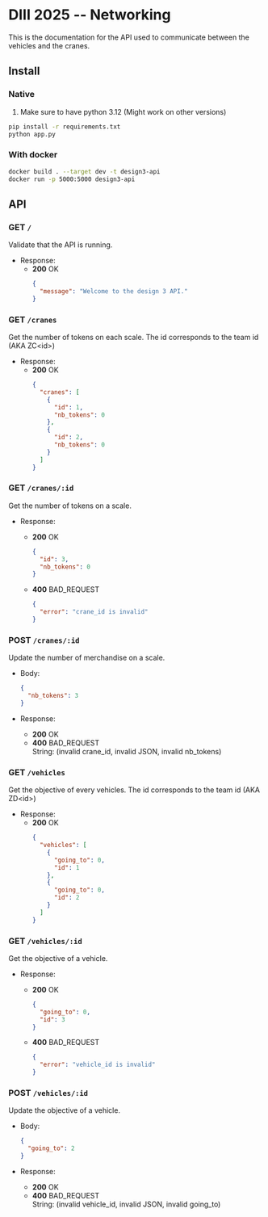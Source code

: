 # DIII 2025 -- Networking

This is the documentation for the API used to communicate between the vehicles and the cranes.

## Install

### Native

1. Make sure to have python 3.12 (Might work on other versions)

```sh
pip install -r requirements.txt
python app.py
```

### With docker

```sh
docker build . --target dev -t design3-api
docker run -p 5000:5000 design3-api
```

## API

### GET `/`

Validate that the API is running.

- Response:
  - **200** OK
    ```json
    {
      "message": "Welcome to the design 3 API."
    }
    ```

### GET `/cranes`

Get the number of tokens on each scale. The id corresponds to the team id (AKA ZC\<id\>)

- Response:
  - **200** OK
    ```json
    {
      "cranes": [
        {
          "id": 1,
          "nb_tokens": 0
        },
        {
          "id": 2,
          "nb_tokens": 0
        }
      ]
    }
    ```

### GET `/cranes/:id`

Get the number of tokens on a scale.

- Response:

  - **200** OK

    ```json
    {
      "id": 3,
      "nb_tokens": 0
    }
    ```

  - **400** BAD_REQUEST
    ```json
    {
      "error": "crane_id is invalid"
    }
    ```

### POST `/cranes/:id`

Update the number of merchandise on a scale.

- Body:

  ```json
  {
    "nb_tokens": 3
  }
  ```

- Response:
  - **200** OK
  - **400** BAD_REQUEST\
     String: (invalid crane_id, invalid JSON, invalid nb_tokens)

### GET `/vehicles`

Get the objective of every vehicles. The id corresponds to the team id (AKA ZD\<id\>)

- Response:
  - **200** OK
    ```json
    {
      "vehicles": [
        {
          "going_to": 0,
          "id": 1
        },
        {
          "going_to": 0,
          "id": 2
        }
      ]
    }
    ```

### GET `/vehicles/:id`

Get the objective of a vehicle.

- Response:

  - **200** OK

    ```json
    {
      "going_to": 0,
      "id": 3
    }
    ```

  - **400** BAD_REQUEST
    ```json
    {
      "error": "vehicle_id is invalid"
    }
    ```

### POST `/vehicles/:id`

Update the objective of a vehicle.

- Body:

  ```json
  {
    "going_to": 2
  }
  ```

- Response:
  - **200** OK
  - **400** BAD_REQUEST\
     String: (invalid vehicle_id, invalid JSON, invalid going_to)
